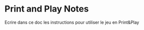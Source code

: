 Print and Play Notes
====================
Ecrire dans ce doc les instructions pour utiliser le jeu en Print&Play

